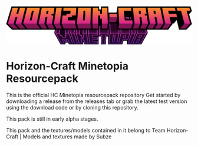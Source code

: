 ![Horizon-Craft Minetopia main logo](https://github.com/SubzeV/HC-MT-resourcepack/blob/main/Horizon-Craft-Minetopia.png)
# Horizon-Craft Minetopia Resourcepack
This is the official HC Minetopia resourcepack repository
Get started by downloading a release from the releases tab or grab the latest test version using the download code or by cloning this repository.

This pack is still in early alpha stages.

This pack and the textures/models contained in it belong to Team Horizon-Craft | Models and textures made by Subze

